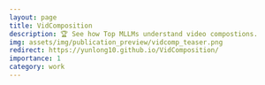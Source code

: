 ```yaml
---
layout: page
title: VidComposition
description: 🏆 See how Top MLLMs understand video compostions.
img: assets/img/publication_preview/vidcomp_teaser.png
redirect: https://yunlong10.github.io/VidComposition/
importance: 1
category: work
---
```

